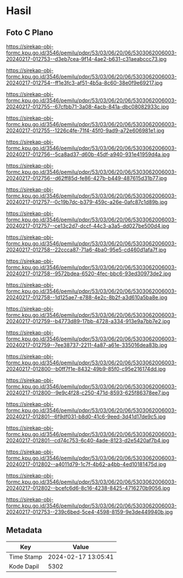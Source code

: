 # Hasil

## Foto C Plano

https://sirekap-obj-formc.kpu.go.id/3546/pemilu/pdpr/53/03/06/20/06/5303062006003-20240217-012753--d3eb7cea-9f14-4ae2-b631-c31aeabccc73.jpg

https://sirekap-obj-formc.kpu.go.id/3546/pemilu/pdpr/53/03/06/20/06/5303062006003-20240217-012754--ff1e3fc3-af51-4b5a-8c60-38e0f9e69217.jpg

https://sirekap-obj-formc.kpu.go.id/3546/pemilu/pdpr/53/03/06/20/06/5303062006003-20240217-012755--67cfbb71-3a08-4acb-841a-dbc08082933c.jpg

https://sirekap-obj-formc.kpu.go.id/3546/pemilu/pdpr/53/03/06/20/06/5303062006003-20240217-012755--1226c4fe-71f4-45f0-9ad9-a72e606981e1.jpg

https://sirekap-obj-formc.kpu.go.id/3546/pemilu/pdpr/53/03/06/20/06/5303062006003-20240217-012756--5ca8ad37-d60b-45df-a940-931e41959d4a.jpg

https://sirekap-obj-formc.kpu.go.id/3546/pemilu/pdpr/53/03/06/20/06/5303062006003-20240217-012756--d62ff85d-fe86-427b-b449-487615d31b77.jpg

https://sirekap-obj-formc.kpu.go.id/3546/pemilu/pdpr/53/03/06/20/06/5303062006003-20240217-012757--0c19b7dc-b379-459c-a26e-0afc87c1d89b.jpg

https://sirekap-obj-formc.kpu.go.id/3546/pemilu/pdpr/53/03/06/20/06/5303062006003-20240217-012757--ce13c2d7-dccf-44c3-a3a5-dd027be500d4.jpg

https://sirekap-obj-formc.kpu.go.id/3546/pemilu/pdpr/53/03/06/20/06/5303062006003-20240217-012758--22ccca87-71a6-4ba0-95e5-cd460d1afa7f.jpg

https://sirekap-obj-formc.kpu.go.id/3546/pemilu/pdpr/53/03/06/20/06/5303062006003-20240217-012758--9572bdea-6520-4fec-bbc6-93ed30973de2.jpg

https://sirekap-obj-formc.kpu.go.id/3546/pemilu/pdpr/53/03/06/20/06/5303062006003-20240217-012758--1d125ae7-e788-4e2c-8b2f-a3d610a5ba8e.jpg

https://sirekap-obj-formc.kpu.go.id/3546/pemilu/pdpr/53/03/06/20/06/5303062006003-20240217-012759--b4773d89-17bb-4728-a334-913e9a7bb7e2.jpg

https://sirekap-obj-formc.kpu.go.id/3546/pemilu/pdpr/53/03/06/20/06/5303062006003-20240217-012759--7ee38737-2211-4a87-a61e-335016dea83b.jpg

https://sirekap-obj-formc.kpu.go.id/3546/pemilu/pdpr/53/03/06/20/06/5303062006003-20240217-012800--b0ff7f1e-8432-49b9-85f0-c95e216174dd.jpg

https://sirekap-obj-formc.kpu.go.id/3546/pemilu/pdpr/53/03/06/20/06/5303062006003-20240217-012800--9e9c4f28-c250-471d-8593-625f86378ee7.jpg

https://sirekap-obj-formc.kpu.go.id/3546/pemilu/pdpr/53/03/06/20/06/5303062006003-20240217-012801--6f9df031-b8d0-41c6-9eed-3d41d17de9c5.jpg

https://sirekap-obj-formc.kpu.go.id/3546/pemilu/pdpr/53/03/06/20/06/5303062006003-20240217-012801--cd74c753-6c40-4ade-8123-d2e5420af7b4.jpg

https://sirekap-obj-formc.kpu.go.id/3546/pemilu/pdpr/53/03/06/20/06/5303062006003-20240217-012802--a4011d79-1c7f-4b62-a4bb-4ed10181475d.jpg

https://sirekap-obj-formc.kpu.go.id/3546/pemilu/pdpr/53/03/06/20/06/5303062006003-20240217-012802--bcefc6d6-8c16-4238-8425-4716270b9056.jpg

https://sirekap-obj-formc.kpu.go.id/3546/pemilu/pdpr/53/03/06/20/06/5303062006003-20240217-012753--239c6bed-5ce4-4598-8159-9e3de449940b.jpg


## Metadata

| Key        | Value               |
| ---------- | ------------------- |
| Time Stamp | 2024-02-17 13:05:41 |
| Kode Dapil | 5302                |



